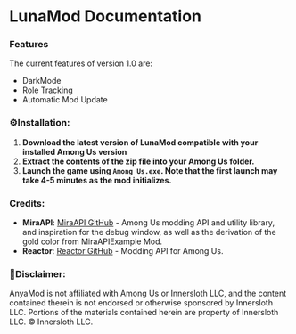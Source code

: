 # LunaMod Documentation

### Features
The current features of version 1.0 are:
- DarkMode
- Role Tracking
- Automatic Mod Update

### ⚙️Installation:
1. **Download the latest version of LunaMod compatible with your installed Among Us version**
2. **Extract the contents of the zip file into your Among Us folder.**
3. **Launch the game using `Among Us.exe`. Note that the first launch may take 4-5 minutes as the mod initializes.**

### Credits:
- **MiraAPI**: [MiraAPI GitHub](https://github.com/Alll-Of-Us-Mods/MiraAPI) - Among Us modding API and utility library, and inspiration for the debug window, as well as the derivation of the gold color from MiraAPIExample Mod.
- **Reactor**: [Reactor GitHub](https://github.com/NuclearPowered/Reactor) - Modding API for Among Us.

### 📢Disclaimer:
AnyaMod is not affiliated with Among Us or Innersloth LLC, and the content contained therein is not endorsed or otherwise sponsored by Innersloth LLC. Portions of the materials contained herein are property of Innersloth LLC. © Innersloth LLC.
